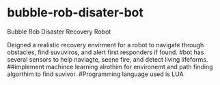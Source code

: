 # bubble-rob-disater-bot
Bubble Rob Disaster Recovery Robot

Deigned a realistic recovery envirment for a robot to navigate through obstacles, find suvuviros, and alert first responders if found. 
#bot has several sensors to help naviagte, seene fire, and detect living lifeforms.
##implement machince learning alrothim for environemt and path finding algorthim to find suvivor.
#Programming language used is LUA

